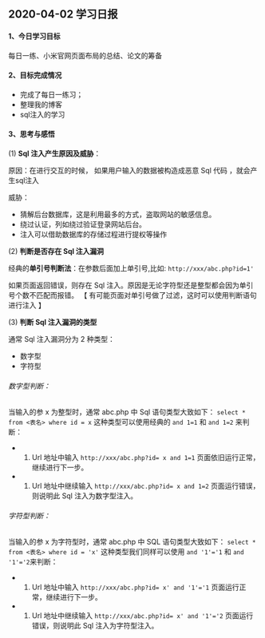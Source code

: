 ## 2020-04-02 学习日报

#### 1、今日学习目标

每日一练、小米官网页面布局的总结、论文的筹备

#### 2、目标完成情况

- 完成了每日一练习；
- 整理我的博客
- sql注入的学习

#### 3、思考与感悟

(1) **Sql 注入产生原因及威胁**：

原因：在进行交互的时候， 如果用户输入的数据被构造成恶意 Sql 代码 ，就会产生sql注入

威胁：

- 猜解后台数据库，这是利用最多的方式，盗取网站的敏感信息。
- 绕过认证，列如绕过验证登录网站后台。
- 注入可以借助数据库的存储过程进行提权等操作

(2) **判断是否存在 Sql 注入漏洞**

 经典的**单引号判断法**：在参数后面加上单引号,比如:   `http://xxx/abc.php?id=1'`

 如果页面返回错误，则存在 Sql 注入。原因是无论字符型还是整型都会因为单引号个数不匹配而报错。 【 有可能页面对单引号做了过滤，这时可以使用判断语句进行注入 】



(3) **判断 Sql 注入漏洞的类型**

通常 Sql 注入漏洞分为 2 种类型：

- 数字型
- 字符型

###### 数字型判断：

当输入的参 x 为整型时，通常 abc.php 中 Sql 语句类型大致如下：
 `select * from <表名> where id = x`
 这种类型可以使用经典的 `and 1=1` 和 `and 1=2` 来判断：

- 1. Url 地址中输入 `http://xxx/abc.php?id= x and 1=1` 页面依旧运行正常，继续进行下一步。
- 1. Url 地址中继续输入 `http://xxx/abc.php?id= x and 1=2` 页面运行错误，则说明此 Sql 注入为数字型注入。

###### 字符型判断：

当输入的参 x 为字符型时，通常 abc.php 中 SQL 语句类型大致如下：
 `select * from <表名> where id = 'x'`
 这种类型我们同样可以使用 `and '1'='1` 和 `and '1'='2`来判断：

- 1. Url 地址中输入 `http://xxx/abc.php?id= x' and '1'='1` 页面运行正常，继续进行下一步。
- 1. Url 地址中继续输入 `http://xxx/abc.php?id= x' and '1'='2` 页面运行错误，则说明此 Sql 注入为字符型注入。